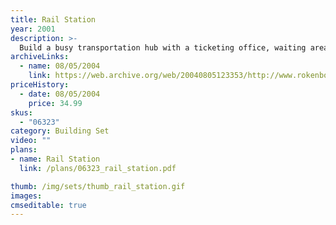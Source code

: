 ```yaml
---
title: Rail Station
year: 2001
description: >-
  Build a busy transportation hub with a ticketing office, waiting area and loading platform! The Rail Station is the perfect stopping point for all freight travelling aboard the RC Monorail Freighter (sold separately). Automatic doors even swing open and close as the Monorail passes into the Station where a waiting mechanic and his tool bench are ready for service. No batteries required. Includes 120 snap-fit building pieces.
archiveLinks:
  - name: 08/05/2004
    link: https://web.archive.org/web/20040805123353/http://www.rokenbok.com/catalog/pd_aa_rail_station.html
priceHistory:
  - date: 08/05/2004
    price: 34.99
skus:
  - "06323"
category: Building Set
video: ""
plans:
- name: Rail Station
  link: /plans/06323_rail_station.pdf

thumb: /img/sets/thumb_rail_station.gif
images:
cmseditable: true
---
```


